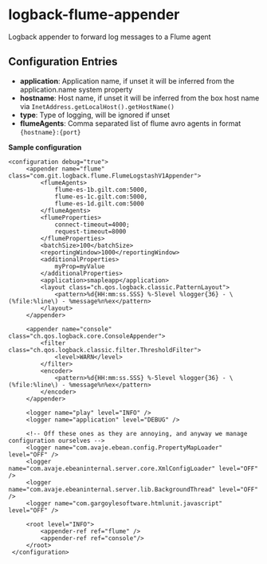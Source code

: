 logback-flume-appender
======================

Logback appender to forward log messages to a Flume agent

## Configuration Entries

* **application**: Application name, if unset it will be inferred from the application.name system property
* **hostname**: Host name, if unset it will be inferred from the box host name via `InetAddress.getLocalHost().getHostName()`
* **type**: Type of logging, will be ignored if unset
* **flumeAgents**: Comma separated list of flume avro agents in format `{hostname}:{port}`

**Sample configuration**

```
<configuration debug="true">
     <appender name="flume" class="com.git.logback.flume.FlumeLogstashV1Appender">
         <flumeAgents>
             flume-es-1b.gilt.com:5000,
             flume-es-1c.gilt.com:5000,
             flume-es-1d.gilt.com:5000
         </flumeAgents>
         <flumeProperties>
             connect-timeout=4000;
             request-timeout=8000
         </flumeProperties>
         <batchSize>100</batchSize>
         <reportingWindow>1000</reportingWindow>
         <additionalProperties>
             myProp=myValue
         </additionalProperties>
         <application>smapleapp</application>
         <layout class="ch.qos.logback.classic.PatternLayout">
             <pattern>%d{HH:mm:ss.SSS} %-5level %logger{36} - \(%file:%line\) - %message%n%ex</pattern>
         </layout>
     </appender>

     <appender name="console" class="ch.qos.logback.core.ConsoleAppender">
         <filter class="ch.qos.logback.classic.filter.ThresholdFilter">
             <level>WARN</level>
         </filter>
         <encoder>
             <pattern>%d{HH:mm:ss.SSS} %-5level %logger{36} - \(%file:%line\) - %message%n%ex</pattern>
         </encoder>
     </appender>

     <logger name="play" level="INFO" />
     <logger name="application" level="DEBUG" />

     <!-- Off these ones as they are annoying, and anyway we manage configuration ourselves -->
     <logger name="com.avaje.ebean.config.PropertyMapLoader" level="OFF" />
     <logger name="com.avaje.ebeaninternal.server.core.XmlConfigLoader" level="OFF" />
     <logger name="com.avaje.ebeaninternal.server.lib.BackgroundThread" level="OFF" />
     <logger name="com.gargoylesoftware.htmlunit.javascript" level="OFF" />

     <root level="INFO">
         <appender-ref ref="flume" />
         <appender-ref ref="console"/>
     </root>
 </configuration>
 ```
 